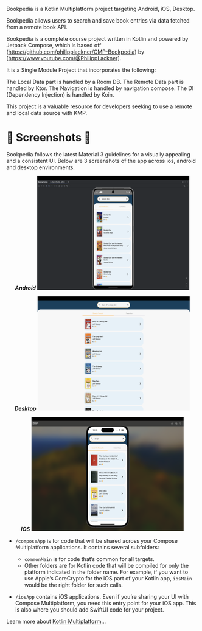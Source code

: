 Bookpedia is a Kotlin Multiplatform project targeting Android, iOS, Desktop.

Bookpedia allows users to search and save book entries via data fetched from a remote book API.

Bookpedia is a complete course project written in Kotlin and powered by Jetpack Compose, which is based off (https://github.com/philipplackner/CMP-Bookpedia) by [https://www.youtube.com/@PhilippLackner].

It is a Single Module Project that incorporates the following:

The Local Data part is handled by a Room DB.
The Remote Data part is handled by Ktor.
The Navigation is handled by navigation compose.
The DI (Dependency Injection) is handled by Koin.

This project is a valuable resource for developers seeking to use a remote and local data source with KMP.

# :camera_flash: **Screenshots** :camera_flash:

Bookpedia follows the latest Material 3 guidelines for a visually appealing and a consistent UI. Below are 3 screenshots of the app across ios, android and desktop environments.

<p align="center">
<b><i>Android</i></b>
  <img width="400" height="300" src="./readme-assets/screenshots/android_image.png">
</p>
<p align="center">
  <b><i>Desktop</i></b>
  <img width="400" height="300" src="./readme-assets/screenshots/desktop_image.png">
</p>
<p align="center">
  <b><i>IOS</i></b>

  <img width="400" height="300" src="./readme-assets/screenshots/ios_image.png">

</p>


* `/composeApp` is for code that will be shared across your Compose Multiplatform applications.
  It contains several subfolders:
  - `commonMain` is for code that’s common for all targets.
  - Other folders are for Kotlin code that will be compiled for only the platform indicated in the folder name.
    For example, if you want to use Apple’s CoreCrypto for the iOS part of your Kotlin app,
    `iosMain` would be the right folder for such calls.

* `/iosApp` contains iOS applications. Even if you’re sharing your UI with Compose Multiplatform,
  you need this entry point for your iOS app. This is also where you should add SwiftUI code for your project.


Learn more about [Kotlin Multiplatform](https://www.jetbrains.com/help/kotlin-multiplatform-dev/get-started.html)…

